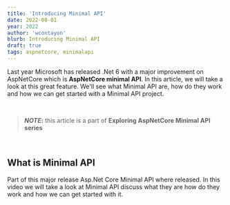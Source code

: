 ```yaml
---
title: 'Introducing Minimal API'
date: 2022-08-01
year: 2022
author: 'wcontayon'
blurb: Introducing Minimal API
draft: true
tags: aspnetcore, minimalapi
---
```


Last year Microsoft has released .Net 6 with a major improvement on AspNetCore which is **AspNetCore minimal API**. 
In this article, we will take a look at this great feature. We'll see what Minimal API are, how do they work and how we can get started with a Minimal API project.

<br />

> **_NOTE_:** this article is a part of **Exploring AspNetCore Minimal API series**

<br />

## What is Minimal API
Part of this major release Asp.Net Core Minimal API where released. In this video we will take a look at Minimal API discuss what they are how do they work and how we can get started with it.
